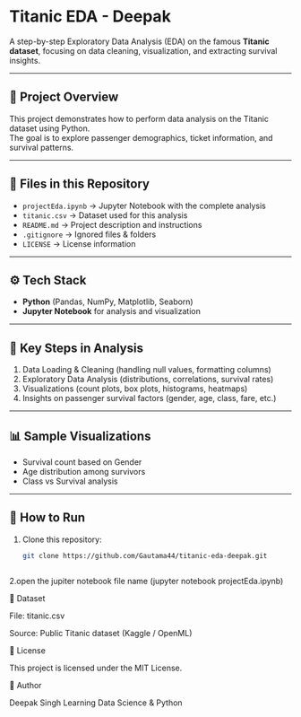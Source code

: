 
# Titanic EDA - Deepak

A step-by-step Exploratory Data Analysis (EDA) on the famous **Titanic dataset**, focusing on data cleaning, visualization, and extracting survival insights.

---

## 📌 Project Overview
This project demonstrates how to perform data analysis on the Titanic dataset using Python.  
The goal is to explore passenger demographics, ticket information, and survival patterns.

---

## 📂 Files in this Repository
- `projectEda.ipynb` → Jupyter Notebook with the complete analysis  
- `titanic.csv` → Dataset used for this analysis  
- `README.md` → Project description and instructions  
- `.gitignore` → Ignored files & folders  
- `LICENSE` → License information  

---

## ⚙️ Tech Stack
- **Python** (Pandas, NumPy, Matplotlib, Seaborn)  
- **Jupyter Notebook** for analysis and visualization  

---

## 🔎 Key Steps in Analysis
1. Data Loading & Cleaning (handling null values, formatting columns)  
2. Exploratory Data Analysis (distributions, correlations, survival rates)  
3. Visualizations (count plots, box plots, histograms, heatmaps)  
4. Insights on passenger survival factors (gender, age, class, fare, etc.)  

---

## 📊 Sample Visualizations
- Survival count based on Gender  
- Age distribution among survivors  
- Class vs Survival analysis  

---

## 🚀 How to Run
1. Clone this repository:
   ```bash
   git clone https://github.com/Gautama44/titanic-eda-deepak.git



2.open the jupiter notebook file name 
  (jupyter notebook projectEda.ipynb)



📖 Dataset

File: titanic.csv

Source: Public Titanic dataset (Kaggle / OpenML)

📜 License

This project is licensed under the MIT License.

👤 Author

Deepak Singh
Learning Data Science & Python 
